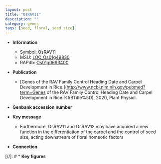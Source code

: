 ```yaml
---
layout: post
title: "OsRAV11"
description: ""
category: genes
tags: [seed, floral, seed size]
---
```


* **Information**  
    + Symbol: OsRAV11  
    + MSU: [LOC_Os01g49830](http://rice.uga.edu/cgi-bin/ORF_infopage.cgi?orf=LOC_Os01g49830)  
    + RAPdb: [Os01g0693400](https://rapdb.dna.affrc.go.jp/locus/?name=Os01g0693400)  

* **Publication**  
    + [Genes of the RAV Family Control Heading Date and Carpel Development in Rice.](http://www.ncbi.nlm.nih.gov/pubmed?term=Genes of the RAV Family Control Heading Date and Carpel Development in Rice.%5BTitle%5D), 2020, Plant Physiol.

* **Genbank accession number**  

* **Key message**  
    + Furthermore, OsRAV11 and OsRAV12 may have acquired a new function in the differentiation of the carpel and the control of seed size, acting downstream of floral homeotic factors

* **Connection**  

[//]: # * **Key figures**  


